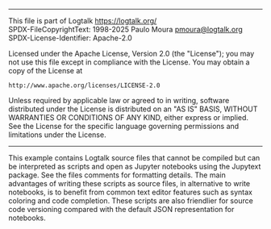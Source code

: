 ________________________________________________________________________

This file is part of Logtalk <https://logtalk.org/>  
SPDX-FileCopyrightText: 1998-2025 Paulo Moura <pmoura@logtalk.org>  
SPDX-License-Identifier: Apache-2.0

Licensed under the Apache License, Version 2.0 (the "License");
you may not use this file except in compliance with the License.
You may obtain a copy of the License at

    http://www.apache.org/licenses/LICENSE-2.0

Unless required by applicable law or agreed to in writing, software
distributed under the License is distributed on an "AS IS" BASIS,
WITHOUT WARRANTIES OR CONDITIONS OF ANY KIND, either express or implied.
See the License for the specific language governing permissions and
limitations under the License.
________________________________________________________________________


This example contains Logtalk source files that cannot be compiled but
can be interpreted as scripts and open as Jupyter notebooks using the
Jupytext package. See the files comments for formatting details. The
main advantages of writing these scripts as source files, in alternative
to write notebooks, is to benefit from common text editor features such
as syntax coloring and code completion. These scripts are also friendlier
for source code versioning compared with the default JSON representation
for notebooks.
